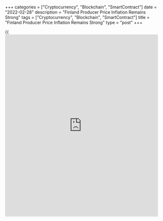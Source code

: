 +++
categories = ["Cryptocurrency", "Blockchain", "SmartContract"]
date = "2022-02-28"
description = "Finland Producer Price Inflation Remains Strong"
tags = ["Cryptocurrency", "Blockchain", "SmartContract"]
title = "Finland Producer Price Inflation Remains Strong"
type = "post"
+++

{{<iframe id="large-banner" src="https://www.bounty.group/#slide=22.0" width="100%" height="600" scrolling="no" style="border: 0px solid rgb(216, 221, 230); border-radius: 3px;">}}

Finland's producer price inflation remained strong in January, data from
Statistics Finland showed on Monday.

Producer prices rose 23.4 percent year-on-year in January, following a
23.3 percent increase in December.

The increase in the producer prices for manufactured products was
particularly attributable to risen prices of oil products, basic metals,
paper and paper products from January last year.

Import prices grew 25.3 percent annually in January and export prices
rose 24.9 percent.

On a month-on-month basis, producer prices increased 1.5 percent in
January, after a 2.9 percent growth in the prior month.

For comments and feedback [contact](https://www.playgroundfx.com/contact/): editorial@rtt[news](https://www.letsplayfx.com/blog/forex-news-website/).com

[Economic News][1]

 **What parts of the world are seeing the best (and worst) economic
performances lately? Click[here][2] to check out our [Econ Scorecard][2]
and find out! See up-to-the-moment [ranking](https://www.playgroundfx.com/blog/crypto-exchange-ranking/)s for the best and worst
performers in [GDP][2], [unemployment rate][3], [inflation][4] and much
more.**

   1. www.rtt[news](https://www.letsplayfx.com/blog/forex-news-website/).com/Content/EconomicNews.aspx
   2. www.rtt[news](https://www.letsplayfx.com/blog/forex-news-website/).com/economic-scorecard/world-rank/GDP/highest-performance.aspx
   3. www.rtt[news](https://www.letsplayfx.com/blog/forex-news-website/).com/economic-scorecard/world-rank/unemployment-rate/lowest-performance.aspx
   4. www.rtt[news](https://www.letsplayfx.com/blog/forex-news-website/).com/economic-scorecard/world-rank/CPI/highest-performance.aspx